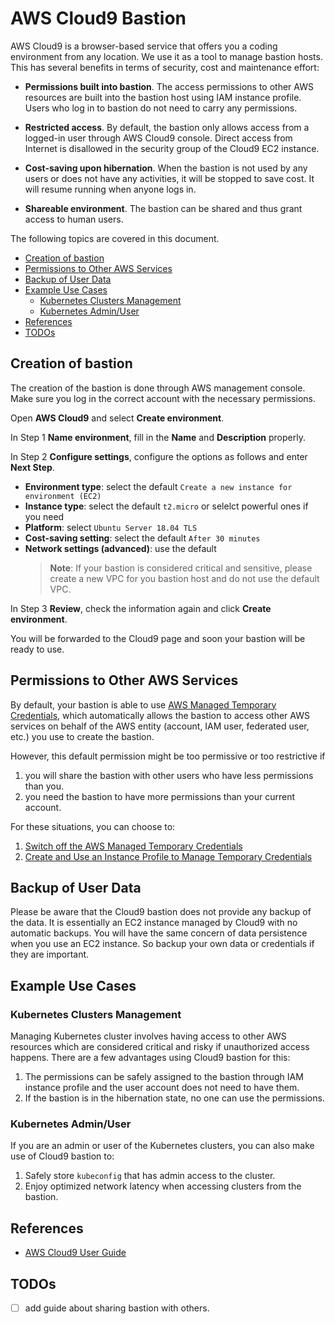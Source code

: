 # AWS Cloud9 Bastion

AWS Cloud9 is a browser-based service that offers you a coding environment from any location. We use it as a tool to manage bastion hosts. This has several benefits in terms of security, cost and maintenance effort:

- **Permissions built into bastion**. The access permissions to other AWS resources are built into the bastion host using IAM instance profile. Users who log in to bastion do not need to carry any permissions.

- **Restricted access**. By default, the bastion only allows access from a logged-in user through AWS Cloud9 console. Direct access from Internet is disallowed in the security group of the Cloud9 EC2 instance.

- **Cost-saving upon hibernation**. When the bastion is not used by any users or does not have any activities, it will be stopped to save cost. It will resume running when anyone logs in.

- **Shareable environment**. The bastion can be shared and thus grant access to human users.

The following topics are covered in this document.

- [Creation of bastion](#creation-of-bastion)
- [Permissions to Other AWS Services](#permissions-to-other-aws-services)
- [Backup of User Data](#backup-of-user-data)
- [Example Use Cases](#example-use-cases)
  - [Kubernetes Clusters Management](#kubernetes-clusters-management)
  - [Kubernetes Admin/User](#kubernetes-adminuser)
- [References](#references)
- [TODOs](#todos)

## Creation of bastion

The creation of the bastion is done through AWS management console. Make sure you log in the correct account with the necessary permissions.

Open **AWS Cloud9** and select **Create environment**.

In Step 1 **Name environment**, fill in the **Name** and **Description** properly.

In Step 2 **Configure settings**, configure the options as follows and enter **Next Step**.

- **Environment type**: select the default `Create a new instance for environment (EC2)`
- **Instance type**: select the default `t2.micro` or selelct powerful ones if you need
- **Platform**: select `Ubuntu Server 18.04 TLS`
- **Cost-saving setting**: select the default `After 30 minutes`
- **Network settings (advanced)**: use the default
  > **Note**: If your bastion is considered critical and sensitive, please create a new VPC for you bastion host and do not use the default VPC.

In Step 3 **Review**, check the information again and click **Create environment**.

You will be forwarded to the Cloud9 page and soon your bastion will be ready to use.

## Permissions to Other AWS Services

By default, your bastion is able to use [AWS Managed Temporary Credentials](https://docs.aws.amazon.com/cloud9/latest/user-guide/auth-and-access-control.html#auth-and-access-control-temporary-managed-credentials-supported), which automatically allows the bastion to access other AWS services on behalf of the AWS entity (account, IAM user, federated user, etc.) you use to create the bastion.

However, this default permission might be too permissive or too restrictive if

1. you will share the bastion with other users who have less permissions than you.
2. you need the bastion to have more permissions than your current account.

For these situations, you can choose to:

1. [Switch off the AWS Managed Temporary Credentials](https://docs.aws.amazon.com/cloud9/latest/user-guide/auth-and-access-control.html#auth-and-access-control-temporary-managed-credentials-supported)
2. [Create and Use an Instance Profile to Manage Temporary Credentials](https://docs.aws.amazon.com/cloud9/latest/user-guide/credentials.html#credentials-temporary)

## Backup of User Data

Please be aware that the Cloud9 bastion does not provide any backup of the data. It is essentially an EC2 instance managed by Cloud9 with no automatic backups. You will have the same concern of data persistence when you use an EC2 instance. So backup your own data or credentials if they are important.

## Example Use Cases

### Kubernetes Clusters Management

Managing Kubernetes cluster involves having access to other AWS resources which are considered critical and risky if unauthorized access happens. There are a few advantages using Cloud9 bastion for this:

1. The permissions can be safely assigned to the bastion through IAM instance profile and the user account does not need to have them.
2. If the bastion is in the hibernation state, no one can use the permissions.

### Kubernetes Admin/User

If you are an admin or user of the Kubernetes clusters, you can also make use of Cloud9 bastion to:

1. Safely store `kubeconfig` that has admin access to the cluster.
2. Enjoy optimized network latency when accessing clusters from the bastion.

## References

- [AWS Cloud9 User Guide](https://docs.aws.amazon.com/cloud9/latest/user-guide/welcome.html)

## TODOs

- [ ] add guide about sharing bastion with others.

